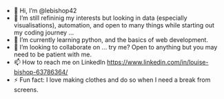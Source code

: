 - 👋 Hi, I’m @lebishop42
- 👀 I’m still refininig my interests but looking in data (especially visualisations), automation, and open to many things while starting out my coding journey ...
- 🌱 I’m currently learning python, and the basics of web development.
- 💞️ I’m looking to collaborate on ... try me? Open to anything but you may need to be patient with me.
- 📫 How to reach me on LinkedIn https://www.linkedin.com/in/louise-bishop-63786364/
- ⚡ Fun fact: I love making clothes and do so when I need a break from screens. 

<!---
lebishop42/lebishop42 is a ✨ special ✨ repository because its `README.md` (this file) appears on your GitHub profile.
You can click the Preview link to take a look at your changes.
--->
